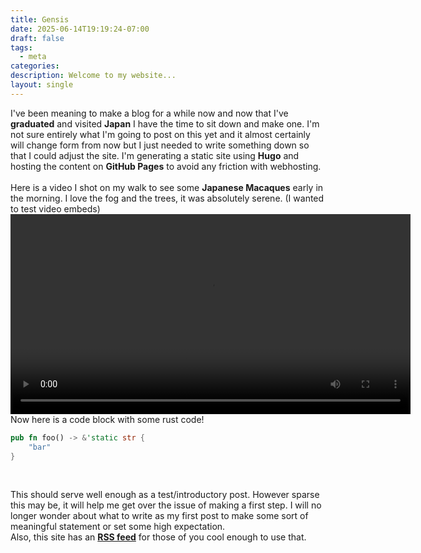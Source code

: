 ```yaml
---
title: Gensis
date: 2025-06-14T19:19:24-07:00
draft: false
tags:
  - meta
categories: 
description: Welcome to my website...
layout: single
---
```

I've been meaning to make a blog for a while now and now that I've **graduated** and visited **Japan** I have the time to sit down and make one. I'm not sure entirely what I'm going to post on this yet and it almost certainly will change form from now but I just needed to write something down so that I could adjust the site. I'm generating a static site using **Hugo** and hosting the content on **GitHub Pages** to avoid any friction with webhosting.  
<br>
Here is a video I shot on my walk to see some **Japanese Macaques** early in the morning. I love the fog and the trees, it was absolutely serene. (I wanted to test video embeds)
<video controls width="640">
  <source src="/videos/monkeywalk.mp4" type="video/mp4">
  Your browser does not support the video tag.
</video>
<br>
Now here is a code block with some rust code!
```Rust
pub fn foo() -> &'static str {
    "bar"
}
```

<br>

This should serve well enough as a test/introductory post. However sparse this may be, it will help me get over the issue of making a first step. I will no longer wonder about what to write as my first post to make some sort of meaningful statement or set some high expectation.
<br>
Also, this site has an **[RSS feed](/en/blog/index.xml)** for those of you cool enough to use that.